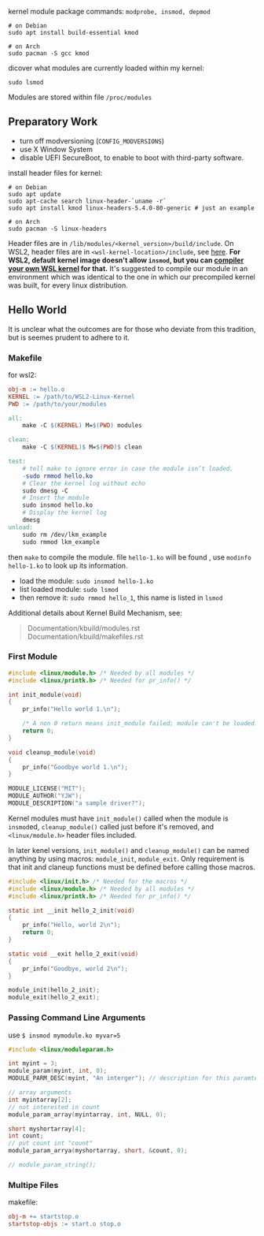 kernel module package commands: `modprobe, insmod, depmod`

```shell
# on Debian
sudo apt install build-essential kmod

# on Arch
sudo pacman -S gcc kmod
```

dicover what modules are currently loaded within my kernel:

```shell
sudo lsmod
```

Modules are stored within file `/proc/modules`

## Preparatory Work

- turn off modversioning (`CONFIG_MODVERSIONS`)
- use X Window System
- disable UEFI SecureBoot, to enable to boot with third-party software.

install header files for kernel:

```shell
# on Debian
sudo apt update
sudo apt-cache search linux-header-`uname -r`
sudo apt install kmod linux-headers-5.4.0-80-generic # just an example

# on Arch
sudo pacman -S linux-headers
```

Header files are in `/lib/modules/<kernel_version>/build/include`. On WSL2, header files are in `<wsl-kernel-location>/include`, see [here](https://unix.stackexchange.com/questions/594470/wsl-2-does-not-have-lib-modules#:~:text=For%20those%20that%20need%20to%20load%20modules%20on,5%20Restart%20WSL.%20Your%20module%20should%20be%20loaded.). **For WSL2, default kernel image doesn't allow `insmod`, but you can [compiler your own WSL kernel](../Linux%20Distributions/WSL/更新%20Linux%20内核.md) for that.** It's suggested to compile our module in an environment which was identical to the one in which our precompiled kernel was built, for every linux distribution.

## Hello World

It is unclear what the outcomes are for those who deviate from this tradition, but is seemes prudent to adhere to it.

### Makefile

for wsl2:

```makefile
obj-m := hello.o
KERNEL := /path/to/WSL2-Linux-Kernel
PWD := /path/to/your/modules

all:
    make -C $(KERNEL) M=$(PWD) modules

clean:
    make -C $(KERNEL)$ M=$(PWD)$ clean

test:
    # tell make to ignore error in case the module isn’t loaded.
    -sudo rmmod hello.ko 
    # Clear the kernel log without echo
    sudo dmesg -C
    # Insert the module
    sudo insmod hello.ko
    # Display the kernel log
    dmesg
unload:
    sudo rm /dev/lkm_example
    sudo rmmod lkm_example
```

then `make` to compile the module. file `hello-1.ko` will be found , use  `modinfo hello-1.ko` to look up its information. 

- load the module: `sudo insmod hello-1.ko`
- list loaded module: `sudo lsmod` 
- then remove it: `sudo rmmod hello_1`, this name is listed in `lsmod`

Additional details about Kernel Build Mechanism, see:
> Documentation/kbuild/modules.rst
> Documentation/kbuild/makefiles.rst

### First Module

```c
#include <linux/module.h> /* Needed by all modules */
#include <linux/printk.h> /* Needed for pr_info() */

int init_module(void)
{
    pr_info("Hello world 1.\n");

    /* A non 0 return means init_module failed; module can't be loaded. */
    return 0;
}

void cleanup_module(void)
{
    pr_info("Goodbye world 1.\n");
}

MODULE_LICENSE("MIT");
MODULE_AUTHOR("YJW");
MODULE_DESCRIPTION("a sample driver?");
```

Kernel modules must have `init_module()` called when the module is `insmod`ed, `cleanup_module()` called just before it's removed, and `<linux/module.h>` header files included.

In later kenel versions, `init_module()` and `cleanup_module()` can be named anything by using macros: `module_init`, `module_exit`. Only requirement is that init and claneup functions must be defined before calling those macros.

```c
#include <linux/init.h> /* Needed for the macros */
#include <linux/module.h> /* Needed by all modules */
#include <linux/printk.h> /* Needed for pr_info() */

static int __init hello_2_init(void)
{
    pr_info("Hello, world 2\n");
    return 0;
}

static void __exit hello_2_exit(void)
{
    pr_info("Goodbye, world 2\n");
}

module_init(hello_2_init);
module_exit(hello_2_exit);
```

### Passing Command Line Arguments

use `$ insmod mymodule.ko myvar=5`

```c
#include <linux/moduleparam.h>

int myint = 3;
module_param(myint, int, 0);
MODULE_PARM_DESC(myint, "An interger"); // description for this paramter

// array arguments
int myintarray[2];
// not interested in count
module_param_array(myintarray, int, NULL, 0); 

short myshortarray[4];
int count;
// put count int "count"
module_param_arrya(myshortarray, short, &count, 0); 

// module_param_string();
```

### Multipe Files

makefile:

```makefile
obj-m += startstop.o
startstop-objs := start.o stop.o
```